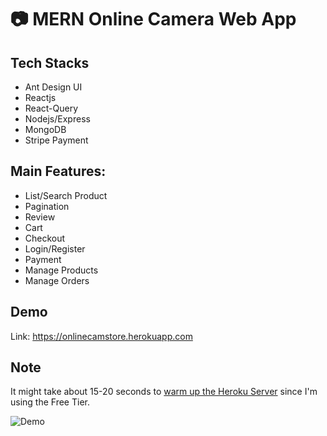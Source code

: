 # 📷 MERN Online Camera Web App
## Tech Stacks
- Ant Design UI 
- Reactjs
- React-Query
- Nodejs/Express
- MongoDB
- Stripe Payment
## Main Features:
- List/Search Product
- Pagination
- Review
- Cart
- Checkout
- Login/Register
- Payment
- Manage Products
- Manage Orders
## Demo
Link: https://onlinecamstore.herokuapp.com
## Note
It might take about 15-20 seconds to [warm up the Heroku Server](https://blog.heroku.com/app_sleeping_on_heroku) since I'm using the Free Tier.  

![Demo](https://res.cloudinary.com/dkalgpanl/image/upload/v1627158094/demo2_kdtcoa.jpg)

